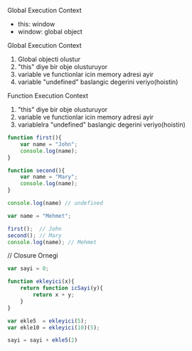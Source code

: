Global Execution Context
  - this: window
  - window: global object
  
Global Execution Context
   1. Global objecti olustur
   2. "this" diye bir obje olusturuyor
   3. variable ve functionlar icin memory adresi ayir
   4. variable "undefined" baslangic degerini veriyo(hoistin)
   
Function Execution Context
  1. "this" diye bir obje olusturuyor
  2. variable ve functionlar icin memory adresi ayir
  3. variablelra "undefined" baslangic degerini veriyo(hoistin)

```javascript
function first(){
	var name = "John";
  	console.log(name);
}

function second(){
	var name = "Mary";
  	console.log(name);
}

console.log(name) // undefined

var name = "Mehmet";

first();  // John
second(); // Mary
console.log(name); // Mehmet
```


// Closure Ornegi
```javascript
var sayi = 0;

function ekleyici(x){
	return function icSayi(y){
    	return x + y;
    }
}

var ekle5  = ekleyici(5);
var ekle10 = ekleyici(10)(5);

sayi = sayi + ekle5(2)

```
